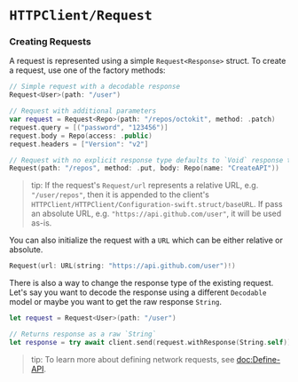 # ``HTTPClient/Request``

### Creating Requests

A request is represented using a simple `Request<Response>` struct. To create a request, use one of the factory methods:

```swift
// Simple request with a decodable response 
Request<User>(path: "/user")

// Request with additional parameters
var request = Request<Repo>(path: "/repos/octokit", method: .patch)
request.query = [("password", "123456")]
request.body = Repo(access: .public)
request.headers = ["Version": "v2"]

// Request with no explicit response type defaults to `Void` response type
Request(path: "/repos", method: .put, body: Repo(name: "CreateAPI"))
```

> tip: If the request's ``Request/url`` represents a relative URL, e.g. `"/user/repos"`, then it is appended to the client's ``HTTPClient/HTTPClient/Configuration-swift.struct/baseURL``. If pass an absolute URL, e.g. `"https://api.github.com/user"`, it will be used as-is.

You can also initialize the request with a `URL` which can be either relative or absolute.

```swift
Request(url: URL(string: "https://api.github.com/user")!)
```

There is also a way to change the response type of the existing request. Let's say you want to decode the response using a different `Decodable` model or maybe you want to get the raw response `String`.

```swift
let request = Request<User>(path: "/user")

// Returns response as a raw `String`
let response = try await client.send(request.withResponse(String.self))
```

> tip: To learn more about defining network requests, see <doc:Define-API>.
